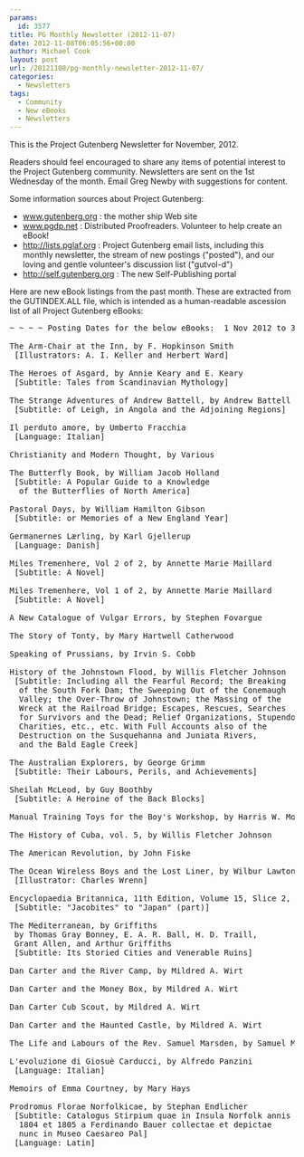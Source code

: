 ```yaml
---
params:
  id: 3577
title: PG Monthly Newsletter (2012-11-07)
date: 2012-11-08T06:05:56+00:00
author: Michael Cook
layout: post
url: /20121108/pg-monthly-newsletter-2012-11-07/
categories:
  - Newsletters
tags:
  - Community
  - New eBooks
  - Newsletters
---
```

This is the Project Gutenberg Newsletter for November, 2012.

Readers should feel encouraged to share any items of potential
interest to the Project Gutenberg community.  Newsletters are
sent on the 1st Wednesday of the month.  Email Greg Newby with
suggestions for content.

Some information sources about Project Gutenberg:

 * www.gutenberg.org : the mother ship Web site
 * www.pgdp.net : Distributed Proofreaders. Volunteer to help create an eBook!
 * http://lists.pglaf.org : Project Gutenberg email lists, including
   this monthly newsletter, the stream of new postings ("posted"), and
   our loving and gentle volunteer's discussion list ("gutvol-d")
 * http://self.gutenberg.org : The new Self-Publishing portal

Here are new eBook listings from the past month.  These are
extracted from the GUTINDEX.ALL file, which is intended as a
human-readable ascession list of all Project Gutenberg eBooks:

<pre>
~ ~ ~ ~ Posting Dates for the below eBooks:  1 Nov 2012 to 30 Nov 2012 ~ ~ ~ ~

The Arm-Chair at the Inn, by F. Hopkinson Smith                          41284
 [Illustrators: A. I. Keller and Herbert Ward]

The Heroes of Asgard, by Annie Keary and E. Keary                        41283
 [Subtitle: Tales from Scandinavian Mythology]

The Strange Adventures of Andrew Battell, by Andrew Battell              41282
 [Subtitle: of Leigh, in Angola and the Adjoining Regions]

Il perduto amore, by Umberto Fracchia                                    41281
 [Language: Italian]

Christianity and Modern Thought, by Various                              41280

The Butterfly Book, by William Jacob Holland                             41279
 [Subtitle: A Popular Guide to a Knowledge
  of the Butterflies of North America]

Pastoral Days, by William Hamilton Gibson                                41278
 [Subtitle: or Memories of a New England Year]

Germanernes Lærling, by Karl Gjellerup                                   41277
 [Language: Danish]

Miles Tremenhere, Vol 2 of 2, by Annette Marie Maillard                  41276
 [Subtitle: A Novel]

Miles Tremenhere, Vol 1 of 2, by Annette Marie Maillard                  41275
 [Subtitle: A Novel]

A New Catalogue of Vulgar Errors, by Stephen Fovargue                    41274

The Story of Tonty, by Mary Hartwell Catherwood                          41273

Speaking of Prussians, by Irvin S. Cobb                                  41272

History of the Johnstown Flood, by Willis Fletcher Johnson               41271
 [Subtitle: Including all the Fearful Record; the Breaking
  of the South Fork Dam; the Sweeping Out of the Conemaugh
  Valley; the Over-Throw of Johnstown; the Massing of the
  Wreck at the Railroad Bridge; Escapes, Rescues, Searches
  for Survivors and the Dead; Relief Organizations, Stupendous
  Charities, etc., etc. With Full Accounts also of the
  Destruction on the Susquehanna and Juniata Rivers,
  and the Bald Eagle Creek]

The Australian Explorers, by George Grimm                                41270
 [Subtitle: Their Labours, Perils, and Achievements]

Sheilah McLeod, by Guy Boothby                                           41269
 [Subtitle: A Heroine of the Back Blocks]

Manual Training Toys for the Boy's Workshop, by Harris W. Moore          41268

The History of Cuba, vol. 5, by Willis Fletcher Johnson                  41267

The American Revolution, by John Fiske                                   41266

The Ocean Wireless Boys and the Lost Liner, by Wilbur Lawton             41265
 [Illustrator: Charles Wrenn]

Encyclopaedia Britannica, 11th Edition, Volume 15, Slice 2, by Various   41264
 [Subtitle: "Jacobites" to "Japan" (part)]

The Mediterranean, by Griffiths                                          41263
 by Thomas Gray Bonney, E. A. R. Ball, H. D. Traill,
 Grant Allen, and Arthur Griffiths
 [Subtitle: Its Storied Cities and Venerable Ruins]

Dan Carter and the River Camp, by Mildred A. Wirt                        41262

Dan Carter and the Money Box, by Mildred A. Wirt                         41261

Dan Carter Cub Scout, by Mildred A. Wirt                                 41260

Dan Carter and the Haunted Castle, by Mildred A. Wirt                    41259

The Life and Labours of the Rev. Samuel Marsden, by Samuel Marsden       41258

L'evoluzione di Giosuè Carducci, by Alfredo Panzini                      41257
 [Language: Italian]

Memoirs of Emma Courtney, by Mary Hays                                   41256

Prodromus Florae Norfolkicae, by Stephan Endlicher                       41255
 [Subtitle: Catalogus Stirpium quae in Insula Norfolk annis
  1804 et 1805 a Ferdinando Bauer collectae et depictae
  nunc in Museo Caesareo Pal]
 [Language: Latin]
</pre>
